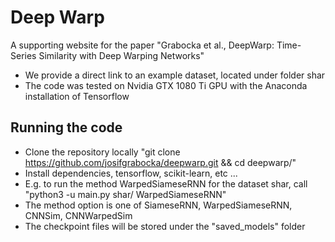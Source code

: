 # Deep Warp

A supporting website for the paper "Grabocka et al., DeepWarp: Time-Series Similarity with Deep Warping Networks"

* We provide a direct link to an example dataset, located under folder shar
* The code was tested on Nvidia GTX 1080 Ti GPU with the Anaconda installation of Tensorflow

## Running the code

* Clone the repository locally "git clone https://github.com/josifgrabocka/deepwarp.git && cd deepwarp/"
* Install dependencies, tensorflow, scikit-learn, etc ...
* E.g. to run the method WarpedSiameseRNN for the dataset shar, call "python3 -u main.py shar/ WarpedSiameseRNN"
* The method option is one of SiameseRNN, WarpedSiameseRNN, CNNSim, CNNWarpedSim
* The checkpoint files will be stored under the "saved_models" folder

